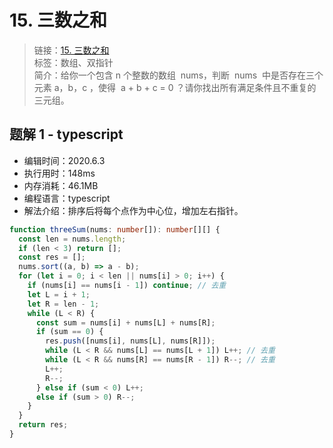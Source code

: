 # 15. 三数之和

> 链接：[15. 三数之和](https://leetcode-cn.com/problems/3sum/)  
> 标签：数组、双指针  
> 简介：给你一个包含 n 个整数的数组  nums，判断  nums  中是否存在三个元素 a，b，c ，使得  a + b + c = 0 ？请你找出所有满足条件且不重复的三元组。

## 题解 1 - typescript

- 编辑时间：2020.6.3
- 执行用时：148ms
- 内存消耗：46.1MB
- 编程语言：typescript
- 解法介绍：排序后将每个点作为中心位，增加左右指针。

```typescript
function threeSum(nums: number[]): number[][] {
  const len = nums.length;
  if (len < 3) return [];
  const res = [];
  nums.sort((a, b) => a - b);
  for (let i = 0; i < len || nums[i] > 0; i++) {
    if (nums[i] == nums[i - 1]) continue; // 去重
    let L = i + 1;
    let R = len - 1;
    while (L < R) {
      const sum = nums[i] + nums[L] + nums[R];
      if (sum == 0) {
        res.push([nums[i], nums[L], nums[R]]);
        while (L < R && nums[L] == nums[L + 1]) L++; // 去重
        while (L < R && nums[R] == nums[R - 1]) R--; // 去重
        L++;
        R--;
      } else if (sum < 0) L++;
      else if (sum > 0) R--;
    }
  }
  return res;
}
```
